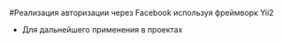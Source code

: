 #Реализация авторизации через Facebook используя фреймворк Yii2
* Для дальнейшего применения в проектах
